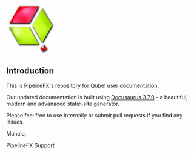 <p align="left">
  <img src="static/img/QubeLogo.png">
</p>


Introduction
------------
This is PipeineFX's repository for Qube! user documentation.

Our updated documentation is built using [Docusaurus 3.7.0](https://docusaurus.io/) - a beautiful, modern and advanaced static-site generator.

Please feel free to use internally or submit pull requests if you find any issues.

Mahalo,

PipelineFX Support
